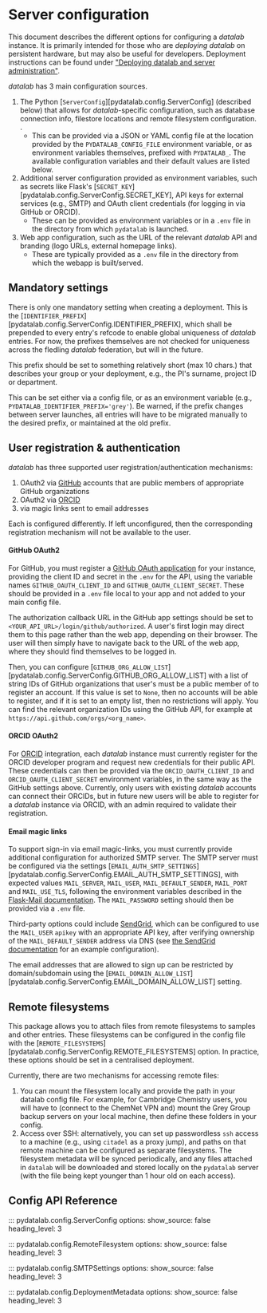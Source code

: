 # Server configuration

This document describes the different options for configuring a *datalab*
instance.
It is primarily intended for those who are *deploying* *datalab* on persistent
hardware, but may also be useful for developers.
Deployment instructions can be found under ["Deploying datalab and server
administration"](deployment.md).

*datalab* has 3 main configuration sources.

1. The Python [`ServerConfig`][pydatalab.config.ServerConfig] (described below) that allows for *datalab*-specific configuration, such as database connection info, filestore locations and remote filesystem configuration.
.
    - This can be provided via a JSON or YAML config file at the location provided by the `PYDATALAB_CONFIG_FILE` environment variable, or as environment variables themselves, prefixed with `PYDATALAB_`. The available configuration variables and their default values are listed below.
2. Additional server configuration provided as environment variables, such as secrets like Flask's [`SECRET_KEY`][pydatalab.config.ServerConfig.SECRET_KEY], API keys for external services (e.g., SMTP) and OAuth client credentials (for logging in via GitHub or ORCID).
    - These can be provided as environment variables or in a `.env` file in the directory from which `pydatalab` is launched.
3. Web app configuration, such as the URL of the relevant *datalab* API and branding (logo URLs, external homepage links).
    - These are typically provided as a `.env` file in the directory from which the webapp is built/served.

## Mandatory settings

There is only one mandatory setting when creating a deployment.
This is the [`IDENTIFIER_PREFIX`][pydatalab.config.ServerConfig.IDENTIFIER_PREFIX], which shall be prepended to every entry's refcode to enable global uniqueness of *datalab* entries.
For now, the prefixes themselves are not checked for uniqueness across the fledling *datalab* federation, but will in the future.

This prefix should be set to something relatively short (max 10 chars.) that describes your group or your deployment, e.g., the PI's surname, project ID or department.

This can be set either via a config file, or as an environment variable (e.g., `PYDATALAB_IDENTIFIER_PREFIX='grey'`).
Be warned, if the prefix changes between server launches, all entries will have to be migrated manually to the desired prefix, or maintained at the old prefix.

## User registration & authentication

*datalab* has three supported user registration/authentication
mechanisms:

1. OAuth2 via [GitHub](https://github.com) accounts that are public members of appropriate GitHub organizations
2. OAuth2 via [ORCID](https://orcid.org)
3. via magic links sent to email addresses

Each is configured differently.
If left unconfigured, then the corresponding registration mechanism will not be available to the user.

#### GitHub OAuth2

For GitHub, you must register a [GitHub OAuth
application](https://docs.github.com/en/apps/oauth-apps/building-oauth-apps/creating-an-oauth-app) for your instance, providing the client ID and secret in the `.env` for the API, using the variable names `GITHUB_OAUTH_CLIENT_ID` and `GITHUB_OAUTH_CLIENT_SECRET`.
These should be provided in a `.env` file local to your app and not added to your main config file.

The authorization callback URL in the GitHub app settings should be set to `<YOUR_API_URL>/login/github/authorized`.
A user's first login may direct them to this page rather than the web app, depending on their browser.
The user will then simply have to navigate back to the URL of the web app, where they should find themselves to be logged in.

Then, you can configure [`GITHUB_ORG_ALLOW_LIST`][pydatalab.config.ServerConfig.GITHUB_ORG_ALLOW_LIST] with a list of string IDs of GitHub organizations that user's must be a public member of to register an account.
If this value is set to `None`, then no accounts will be able to register, and if it is set to an empty list, then no restrictions will apply.
You can find the relevant organization IDs using the GitHub API, for example at `https://api.github.com/orgs/<org_name>`.

#### ORCID OAuth2

For [ORCID](https://orcid.org) integration, each *datalab* instance must currently register for the ORCID developer program and request new credentials for their public API.
These credentials can then be provided via the `ORCID_OAUTH_CLIENT_ID` and `ORCID_OAUTH_CLIENT_SECRET` environment variables, in the same way as the GitHub settings above.
Currently, only users with existing *datalab* accounts can connect their ORCIDs, but in future new users will be able to register for a *datalab* instance via ORCID, with an admin required to validate their registration.

#### Email magic links

To support sign-in via email magic-links, you must currently provide additional configuration for authorized SMTP server.
The SMTP server must be configured via the settings [`EMAIL_AUTH_SMTP_SETTINGS`][pydatalab.config.ServerConfig.EMAIL_AUTH_SMTP_SETTINGS], with expected values `MAIL_SERVER`, `MAIL_USER`, `MAIL_DEFAULT_SENDER`, `MAIL_PORT` and `MAIL_USE_TLS`, following the environment variables described in the [Flask-Mail documentation](https://flask-mail.readthedocs.io/en/latest/#configuring-flask-mail).
The `MAIL_PASSWORD` setting should then be provided via a `.env` file.

Third-party options could include [SendGrid](https://sendgrid.com/), which can be configured to use the `MAIL_USER` `apikey` with an appropriate API key, after verifying ownership of the `MAIL_DEFAULT_SENDER` address via DNS (see [the SendGrid documentation](https://sendgrid.com/en-us/blog/sending-emails-from-python-flask-applications-with-twilio-sendgrid) for an example configuration).

The email addresses that are allowed to sign up can be restricted by domain/subdomain using the [`EMAIL_DOMAIN_ALLOW_LIST`][pydatalab.config.ServerConfig.EMAIL_DOMAIN_ALLOW_LIST] setting.

## Remote filesystems

This package allows you to attach files from remote filesystems to samples and other entries.
These filesystems can be configured in the config file with the [`REMOTE_FILESYSTEMS`][pydatalab.config.ServerConfig.REMOTE_FILESYSTEMS] option.
In practice, these options should be set in a centralised deployment.

Currently, there are two mechanisms for accessing remote files:

1. You can mount the filesystem locally and provide the path in your datalab config file. For example, for Cambridge Chemistry users, you will have to (connect to the ChemNet VPN and) mount the Grey Group backup servers on your local machine, then define these folders in your config.
2. Access over SSH: alternatively, you can set up passwordless `ssh` access to a machine (e.g., using `citadel` as a proxy jump), and paths on that remote machine can be configured as separate filesystems. The filesystem metadata will be synced periodically, and any files attached in `datalab` will be downloaded and stored locally on the `pydatalab` server (with the file being kept younger than 1 hour old on each access).


## Config API Reference

::: pydatalab.config.ServerConfig
    options:
      show_source: false
      heading_level: 3

::: pydatalab.config.RemoteFilesystem
    options:
      show_source: false
      heading_level: 3

::: pydatalab.config.SMTPSettings
    options:
      show_source: false
      heading_level: 3

::: pydatalab.config.DeploymentMetadata
    options:
      show_source: false
      heading_level: 3
